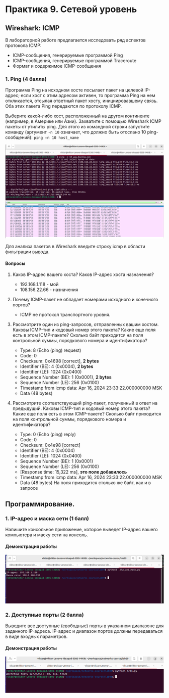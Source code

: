 # Практика 9. Сетевой уровень

## Wireshark: ICMP
В лабораторной работе предлагается исследовать ряд аспектов протокола ICMP:
- ICMP-сообщения, генерируемые программой Ping
- ICMP-сообщения, генерируемые программой Traceroute
- Формат и содержимое ICMP-сообщения

### 1. Ping (4 балла)
Программа Ping на исходном хосте посылает пакет на целевой IP-адрес; если хост с этим адресом
активен, то программа Ping на нем откликается, отсылая ответный пакет хосту, инициировавшему
связь. Оба этих пакета Ping передаются по протоколу ICMP.

Выберите какой-либо хост, расположенный на другом континенте (например, в Америке или
Азии). Захватите с помощью Wireshark ICMP пакеты от утилиты ping.
Для этого из командной строки запустите команду (аргумент `-n 10` означает, что должно быть
отослано 10 ping-сообщений): `ping –n 10 host_name`

<img src="images/image.png"/>

<img src="images/image_copy.png"/>

Для анализа пакетов в Wireshark введите строку icmp в области фильтрации вывода.

#### Вопросы
1. Каков IP-адрес вашего хоста? Каков IP-адрес хоста назначения?
   - 192.168.1.118 - мой
   - 108.156.22.66 - назначения
2. Почему ICMP-пакет не обладает номерами исходного и конечного портов?
   - ICMP не протокол транспортного уровня.
3. Рассмотрите один из ping-запросов, отправленных вашим хостом. Каковы ICMP-тип и кодовый
   номер этого пакета? Какие еще поля есть в этом ICMP-пакете? Сколько байт приходится на поля 
   контрольной суммы, порядкового номера и идентификатора?
   - Type: 8 (Echo (ping) request)
   - Code: 0
   - Checksum: 0x4698 [correct], **2 bytes**
   - Identifier (BE): 4 (0x0004), **2 bytes**
   - Identifier (LE): 1024 (0x0400)
   - Sequence Number (BE): 1 (0x0001), **2 bytes**
   - Sequence Number (LE): 256 (0x0100)
   - Timestamp from icmp data: Apr 16, 2024 23:33:22.000000000 MSK
   - Data (48 bytes)

4. Рассмотрите соответствующий ping-пакет, полученный в ответ на предыдущий. 
   Каковы ICMP-тип и кодовый номер этого пакета? Какие еще поля есть в этом ICMP-пакете? 
   Сколько байт приходится на поля контрольной суммы, порядкового номера и идентификатора?
   - Type: 0 (Echo (ping) reply)
   - Code: 0
   - Checksum: 0x4e98 [correct]
   - Identifier (BE): 4 (0x0004)
   - Identifier (LE): 1024 (0x0400)
   - Sequence Number (BE): 1 (0x0001)
   - Sequence Number (LE): 256 (0x0100)
   - [Response time: 15,322 ms], **это поле добавилось**
   - Timestamp from icmp data: Apr 16, 2024 23:33:22.000000000 MSK
   - Data (48 bytes)
   На поля приходится столько же байт, как и в запросе


## Программирование.

### 1. IP-адрес и маска сети (1 балл)
Напишите консольное приложение, которое выведет IP-адрес вашего компьютера и маску сети на консоль.

#### Демонстрация работы
<img src="images/image2.png"/>

### 2. Доступные порты (2 балла)
Выведите все доступные (свободные) порты в указанном диапазоне для заданного IP-адреса. 
IP-адрес и диапазон портов должны передаваться в виде входных параметров.

#### Демонстрация работы
<img src="images/image3.png"/>

